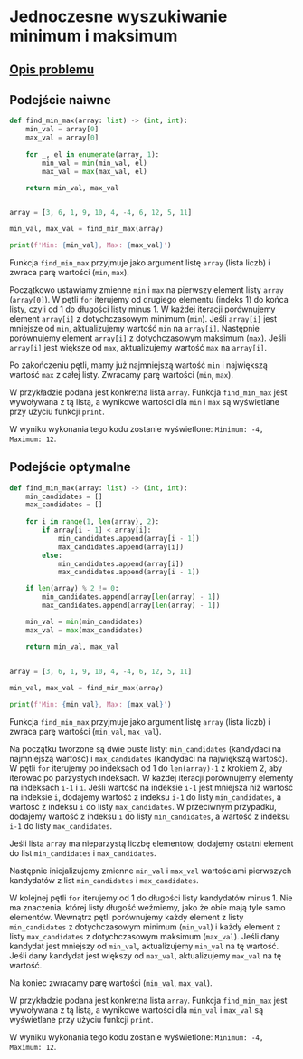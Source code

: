 # Jednoczesne wyszukiwanie minimum i maksimum

## [Opis problemu](../../../../algorithms/searching/min-max-search.md)


## Podejście naiwne

```python linenums="1"
def find_min_max(array: list) -> (int, int):
    min_val = array[0]
    max_val = array[0]
    
    for _, el in enumerate(array, 1):
        min_val = min(min_val, el)
        max_val = max(max_val, el)

    return min_val, max_val
    

array = [3, 6, 1, 9, 10, 4, -4, 6, 12, 5, 11]

min_val, max_val = find_min_max(array)

print(f'Min: {min_val}, Max: {max_val}')
```


Funkcja `find_min_max` przyjmuje jako argument listę `array` (lista liczb) i zwraca parę wartości (`min`, `max`).

Początkowo ustawiamy zmienne `min` i `max` na pierwszy element listy `array` (`array[0]`). W pętli `for` iterujemy od drugiego elementu (indeks $1$) do końca listy, czyli od $1$ do długości listy minus $1$. W każdej iteracji porównujemy element `array[i]` z dotychczasowym minimum (`min`). Jeśli `array[i]` jest mniejsze od `min`, aktualizujemy wartość `min` na `array[i]`. Następnie porównujemy element `array[i]` z dotychczasowym maksimum (`max`). Jeśli `array[i]` jest większe od `max`, aktualizujemy wartość `max` na `array[i]`.

Po zakończeniu pętli, mamy już najmniejszą wartość `min` i największą wartość `max` z całej listy. Zwracamy parę wartości (`min`, `max`).

W przykładzie podana jest konkretna lista `array`. Funkcja `find_min_max` jest wywoływana z tą listą, a wynikowe wartości dla `min` i `max` są wyświetlane przy użyciu funkcji `print`.

W wyniku wykonania tego kodu zostanie wyświetlone: `Minimum: -4, Maximum: 12`.

## Podejście optymalne

```python linenums="1"
def find_min_max(array: list) -> (int, int):
    min_candidates = []
    max_candidates = []
    
    for i in range(1, len(array), 2):
        if array[i - 1] < array[i]:
            min_candidates.append(array[i - 1])
            max_candidates.append(array[i])
        else:
            min_candidates.append(array[i])
            max_candidates.append(array[i - 1])

    if len(array) % 2 != 0:
        min_candidates.append(array[len(array) - 1])
        max_candidates.append(array[len(array) - 1])

    min_val = min(min_candidates)
    max_val = max(max_candidates)

    return min_val, max_val
    
    
array = [3, 6, 1, 9, 10, 4, -4, 6, 12, 5, 11]

min_val, max_val = find_min_max(array)

print(f'Min: {min_val}, Max: {max_val}')
```


Funkcja `find_min_max` przyjmuje jako argument listę `array` (lista liczb) i zwraca parę wartości (`min_val`, `max_val`).

Na początku tworzone są dwie puste listy: `min_candidates` (kandydaci na najmniejszą wartość) i `max_candidates` (kandydaci na największą wartość).
W pętli `for` iterujemy po indeksach od $1$ do `len(array)-1` z krokiem $2$, aby iterować po parzystych indeksach.
W każdej iteracji porównujemy elementy na indeksach `i-1` i `i`. Jeśli wartość na indeksie `i-1` jest mniejsza niż wartość na indeksie `i`, dodajemy wartość z indeksu `i-1` do listy `min_candidates`, a wartość z indeksu `i` do listy `max_candidates`. W przeciwnym przypadku, dodajemy wartość z indeksu `i` do listy `min_candidates`, a wartość z indeksu `i-1` do listy `max_candidates`.

Jeśli lista `array` ma nieparzystą liczbę elementów, dodajemy ostatni element do list `min_candidates` i `max_candidates`.

Następnie inicjalizujemy zmienne `min_val` i `max_val` wartościami pierwszych kandydatów z list `min_candidates` i `max_candidates`.

W kolejnej pętli `for` iterujemy od $1$ do długości listy kandydatów minus $1$. Nie ma znaczenia, której listy długość weźmiemy, jako że obie mają tyle samo elementów. Wewnątrz pętli porównujemy każdy element z listy `min_candidates` z dotychczasowym minimum (`min_val`) i każdy element z listy `max_candidates` z dotychczasowym maksimum (`max_val`). Jeśli dany kandydat jest mniejszy od `min_val`, aktualizujemy `min_val` na tę wartość. Jeśli dany kandydat jest większy od `max_val`, aktualizujemy `max_val` na tę wartość.

Na koniec zwracamy parę wartości (`min_val`, `max_val`).

W przykładzie podana jest konkretna lista `array`. Funkcja `find_min_max` jest wywoływana z tą listą, a wynikowe wartości dla `min_val` i `max_val` są wyświetlane przy użyciu funkcji `print`.

W wyniku wykonania tego kodu zostanie wyświetlone: `Minimum: -4, Maximum: 12`.
